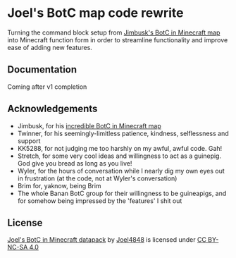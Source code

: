 
# Joel's BotC map code rewrite

Turning the command block setup from [Jimbusk's BotC in Minecraft map](https://www.planetminecraft.com/project/blood-on-the-clocktower/) into Minecraft function form in order to streamline functionality and improve ease of adding new features.


## Documentation

Coming after v1 completion


## Acknowledgements

 - Jimbusk, for his [incredible BotC in Minecraft map](https://www.planetminecraft.com/project/blood-on-the-clocktower/)
 - Twinner, for his seemingly-limitless patience, kindness, selflessness and support
 - KK5288, for not judging me too harshly on my awful, awful code. Gah!
 - Stretch, for some very cool ideas and willingness to act as a guinepig. God give you bread as long as you live!
 - Wyler, for the hours of conversation while I nearly dig my own eyes out in frustration (at the code, not at Wyler's conversation)
 - Brim for, yaknow, being Brim
 - The whole Banan BotC group for their willingness to be guineapigs, and for somehow being impressed by the 'features' I shit out


## License

[Joel's BotC in Minecraft datapack](https://github.com/joel4848/Joel-BotC-Rewrite) by [Joel4848](https://github.com/joel4848) is licensed under [CC BY-NC-SA 4.0](https://creativecommons.org/licenses/by-nc-sa/4.0/)